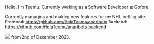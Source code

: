 Hello, I'm Teemu. Currently working as a Software Developer at Gofore.

Currently managing and making new features for my NHL betting site.
Frontend: https://github.com/HolaTeemu/anaribets
Backend: https://github.com/HolaTeemu/anaribets-backend

![](https://komarev.com/ghpvc/?username=HolaTeemu) from 2nd of December 2023.

<!--
**HolaTeemu/HolaTeemu** is a ✨ _special_ ✨ repository because its `README.md` (this file) appears on your GitHub profile.

Here are some ideas to get you started:

- 🔭 I’m currently working on ...
- 🌱 I’m currently learning ...
- 👯 I’m looking to collaborate on ...
- 🤔 I’m looking for help with ...
- 💬 Ask me about ...
- 📫 How to reach me: ...
- 😄 Pronouns: ...
- ⚡ Fun fact: ...
-->
